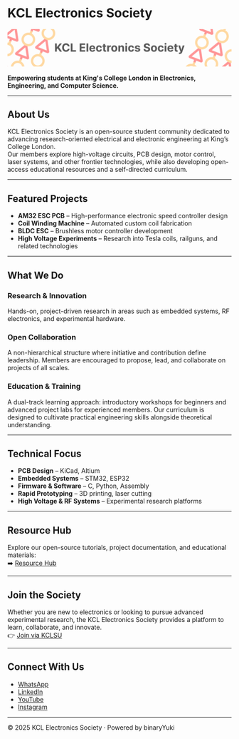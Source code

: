 # KCL Electronics Society

<img src="./banner.png">

**Empowering students at King's College London in Electronics, Engineering, and Computer Science.**

---

## About Us  

KCL Electronics Society is an open-source student community dedicated to advancing research-oriented electrical and electronic engineering at King’s College London.  
Our members explore high-voltage circuits, PCB design, motor control, laser systems, and other frontier technologies, while also developing open-access educational resources and a self-directed curriculum.  

---

## Featured Projects  

- **AM32 ESC PCB** – High-performance electronic speed controller design  
- **Coil Winding Machine** – Automated custom coil fabrication  
- **BLDC ESC** – Brushless motor controller development  
- **High Voltage Experiments** – Research into Tesla coils, railguns, and related technologies  

---

## What We Do  

### Research & Innovation  
Hands-on, project-driven research in areas such as embedded systems, RF electronics, and experimental hardware.  

### Open Collaboration  
A non-hierarchical structure where initiative and contribution define leadership. Members are encouraged to propose, lead, and collaborate on projects of all scales.  

### Education & Training  
A dual-track learning approach: introductory workshops for beginners and advanced project labs for experienced members. Our curriculum is designed to cultivate practical engineering skills alongside theoretical understanding.  

---

## Technical Focus  

- **PCB Design** – KiCad, Altium  
- **Embedded Systems** – STM32, ESP32  
- **Firmware & Software** – C, Python, Assembly  
- **Rapid Prototyping** – 3D printing, laser cutting  
- **High Voltage & RF Systems** – Experimental research platforms  

---

## Resource Hub  

Explore our open-source tutorials, project documentation, and educational materials:  
➡️ [Resource Hub](https://kclelectronics.co.uk/projects)  

---

## Join the Society  

Whether you are new to electronics or looking to pursue advanced experimental research, the KCL Electronics Society provides a platform to learn, collaborate, and innovate.  
👉 [Join via KCLSU](https://www.kclsu.org/groups/activities/join/rie/)  

---

## Connect With Us  

- [WhatsApp](https://forms.office.com/Pages/ResponsePage.aspx?id=FM9wg_MWFky4PHJAcWVDVkEs-pRUIlRKl3ZsypH8Ho9UMTBEVFRXR09QNUlCSEwwMUszTUpSNUlDMC4u)  
- [LinkedIn](https://www.linkedin.com/company/kcl-research-in-electronics/)  
- [YouTube](https://www.youtube.com/@KCL_RIE)  
- [Instagram](https://www.instagram.com/kcl.electricalresearch/)  

---

© 2025 KCL Electronics Society · Powered by binaryYuki  
